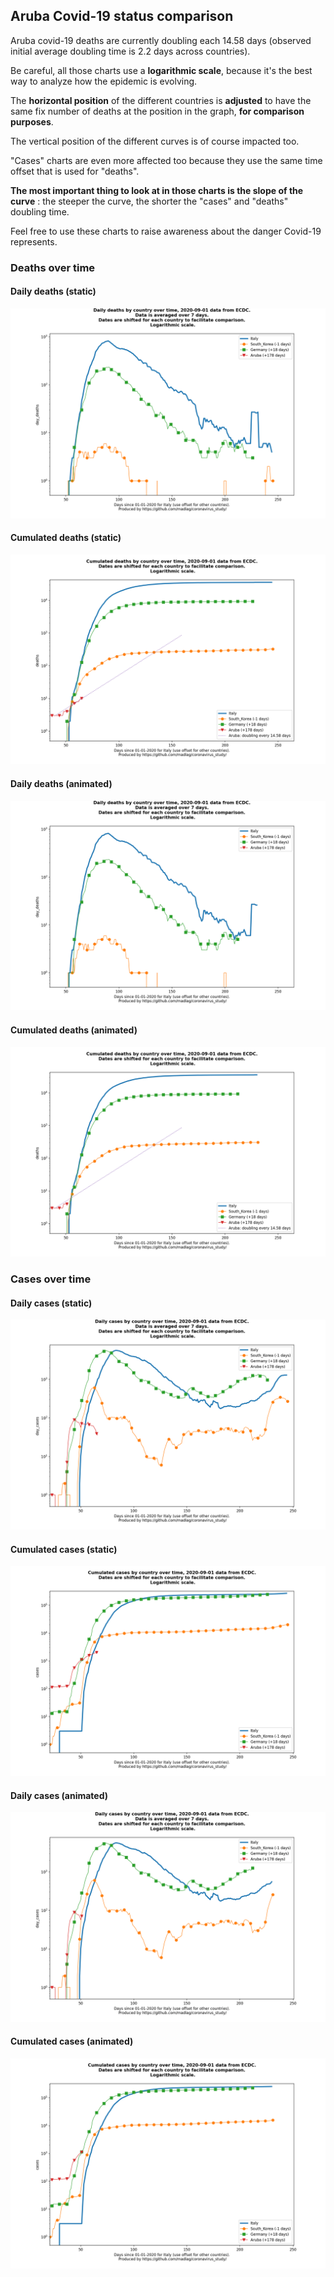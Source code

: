 ## Aruba Covid-19 status comparison 

Aruba covid-19 deaths are currently doubling each 14.58 days (observed initial average doubling time is 2.2 days across countries).



Be careful, all those charts use a **logarithmic scale**, because it's the best way to analyze how the epidemic is evolving.
 
The **horizontal position** of the different countries is **adjusted** to have the same fix number of deaths at the position in the graph, **for comparison purposes**.

The vertical position of the different curves is of course impacted too.

"Cases" charts are even more affected too because they use the same time offset that is used for "deaths".

**The most important thing to look at in those charts is the slope of the curve** : the steeper the curve, the shorter the "cases" and "deaths" doubling time.

Feel free to use these charts to raise awareness about the danger Covid-19 represents. 


 
### Deaths over time
 
#### Daily deaths (static)
![Aruba covid-19 daily deaths static chart](https://raw.githubusercontent.com/madlag/coronavirus_study/master/notebooks/graphs/2020-09-01/countries/Aruba/2020-09-01_Aruba_day_deaths.png "Aruba covid-19 day_deaths static chart")   
 
#### Cumulated deaths (static)
![Aruba covid-19 cumulated deaths static chart](https://raw.githubusercontent.com/madlag/coronavirus_study/master/notebooks/graphs/2020-09-01/countries/Aruba/2020-09-01_Aruba_deaths.png "Aruba covid-19 deaths static chart")   
 
#### Daily deaths (animated)
![Aruba covid-19 daily deaths animated chart](https://raw.githubusercontent.com/madlag/coronavirus_study/master/notebooks/graphs/2020-09-01/countries/Aruba/2020-09-01_Aruba_day_deaths.gif "Aruba covid-19 day_deaths animated chart")   
 
#### Cumulated deaths (animated)
![Aruba covid-19 cumulated deaths animated chart](https://raw.githubusercontent.com/madlag/coronavirus_study/master/notebooks/graphs/2020-09-01/countries/Aruba/2020-09-01_Aruba_deaths.gif "Aruba covid-19 deaths animated chart")   

 
### Cases over time
 
#### Daily cases (static)
![Aruba covid-19 daily cases static chart](https://raw.githubusercontent.com/madlag/coronavirus_study/master/notebooks/graphs/2020-09-01/countries/Aruba/2020-09-01_Aruba_day_cases.png "Aruba covid-19 day_cases static chart")   
 
#### Cumulated cases (static)
![Aruba covid-19 cumulated cases static chart](https://raw.githubusercontent.com/madlag/coronavirus_study/master/notebooks/graphs/2020-09-01/countries/Aruba/2020-09-01_Aruba_cases.png "Aruba covid-19 cases static chart")   
 
#### Daily cases (animated)
![Aruba covid-19 daily cases animated chart](https://raw.githubusercontent.com/madlag/coronavirus_study/master/notebooks/graphs/2020-09-01/countries/Aruba/2020-09-01_Aruba_day_cases.gif "Aruba covid-19 day_cases animated chart")   
 
#### Cumulated cases (animated)
![Aruba covid-19 cumulated cases animated chart](https://raw.githubusercontent.com/madlag/coronavirus_study/master/notebooks/graphs/2020-09-01/countries/Aruba/2020-09-01_Aruba_cases.gif "Aruba covid-19 cases animated chart")   

